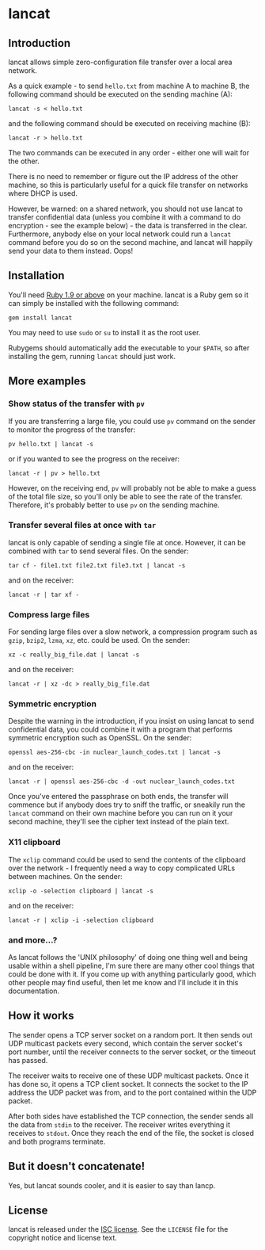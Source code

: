 lancat
======

Introduction
------------

lancat allows simple zero-configuration file transfer over a local area
network.

As a quick example - to send `hello.txt` from machine A to machine B, the
following command should be executed on the sending machine (A):

    lancat -s < hello.txt

and the following command should be executed on receiving machine (B):

    lancat -r > hello.txt

The two commands can be executed in any order - either one will wait for the
other.

There is no need to remember or figure out the IP address of the other machine,
so this is particularly useful for a quick file transfer on networks where DHCP
is used.

However, be warned: on a shared network, you should not use lancat to transfer
confidential data (unless you combine it with a command to do encryption - see
the example below) - the data is transferred in the clear. Furthermore, anybody
else on your local network could run a `lancat` command before you do so on the
second machine, and lancat will happily send your data to them instead. Oops!

Installation
------------

You'll need [Ruby 1.9 or above][ruby] on your machine. lancat is a Ruby gem so
it can simply be installed with the following command:

    gem install lancat

You may need to use `sudo` or `su` to install it as the root user.

Rubygems should automatically add the executable to your `$PATH`, so after
installing the gem, running `lancat` should just work.

More examples
-------------

### Show status of the transfer with `pv`

If you are transferring a large file, you could use `pv` command on the sender
to monitor the progress of the transfer:

    pv hello.txt | lancat -s

or if you wanted to see the progress on the receiver:

    lancat -r | pv > hello.txt

However, on the receiving end, `pv` will probably not be able to make a guess
of the total file size, so you'll only be able to see the rate of the transfer.
Therefore, it's probably better to use `pv` on the sending machine.

### Transfer several files at once with `tar`

lancat is only capable of sending a single file at once. However, it can be
combined with `tar` to send several files. On the sender:

    tar cf - file1.txt file2.txt file3.txt | lancat -s

and on the receiver:

    lancat -r | tar xf -

### Compress large files

For sending large files over a slow network, a compression program such as
`gzip`, `bzip2`, `lzma`, `xz`, etc. could be used. On the sender:

    xz -c really_big_file.dat | lancat -s

and on the receiver:

    lancat -r | xz -dc > really_big_file.dat

### Symmetric encryption

Despite the warning in the introduction, if you insist on using lancat to send
confidential data, you could combine it with a program that performs symmetric
encryption such as OpenSSL. On the sender:

    openssl aes-256-cbc -in nuclear_launch_codes.txt | lancat -s

and on the receiver:

    lancat -r | openssl aes-256-cbc -d -out nuclear_launch_codes.txt

Once you've entered the passphrase on both ends, the transfer will commence but
if anybody does try to sniff the traffic, or sneakily run the `lancat` command
on their own machine before you can run on it your second machine, they'll see
the cipher text instead of the plain text.

### X11 clipboard

The `xclip` command could be used to send the contents of the clipboard over
the network - I frequently need a way to copy complicated URLs between machines.
On the sender:

    xclip -o -selection clipboard | lancat -s

and on the receiver:

    lancat -r | xclip -i -selection clipboard

### and more...?

As lancat follows the 'UNIX philosophy' of doing one thing well and being
usable within a shell pipeline, I'm sure there are many other cool things that
could be done with it. If you come up with anything particularly good, which
other people may find useful, then let me know and I'll include it in this
documentation.

How it works
------------

The sender opens a TCP server socket on a random port. It then sends out UDP
multicast packets every second, which contain the server socket's port number,
until the receiver connects to the server socket, or the timeout has passed.

The receiver waits to receive one of these UDP multicast packets. Once it has
done so, it opens a TCP client socket. It connects the socket to the IP address
the UDP packet was from, and to the port contained within the UDP packet.

After both sides have established the TCP connection, the sender sends all the
data from `stdin` to the receiver. The receiver writes everything it receives to
`stdout`. Once they reach the end of the file, the socket is closed and both
programs terminate.

But it doesn't concatenate!
---------------------------

Yes, but lancat sounds cooler, and it is easier to say than lancp.

License
-------

lancat is released under the [ISC license][isc]. See the `LICENSE` file for the
copyright notice and license text.

[ruby]: http://www.ruby-lang.org/
[isc]: http://www.tldrlegal.com/license/isc-license
